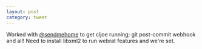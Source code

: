 ```yaml
---
layout: post
category: tweet
---
```

Worked with [@sendmehome](http://twitter.com/sendmehome) to get cijoe running; git post-commit webhook and all! Need to install libxml2 to run webrat features and we're set.
